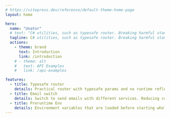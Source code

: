 ```yaml
---
# https://vitepress.dev/reference/default-theme-home-page
layout: home

hero:
  name: "Unator"
  # text: "C# utilities, such as typesafe router. Breaking harmful standards is fie."
  tagline: C# utilities, such as typesafe router. Breaking harmful standards is fine.
  actions:
    - theme: brand
      text: Introduction
      link: /introduction
    # - theme: alt
    #   text: API Examples
    #   link: /api-examples

features:
  - title: Typesafe router
    details: Practical router with typesafe params and no runtime reflection.
  - title: Email switch
    details: Switch to send emails with different services. Reducing costs and increasing stability.
  - title: Preruntime Env
    details: Environment variables that are loaded before starting whole program.
---
```

